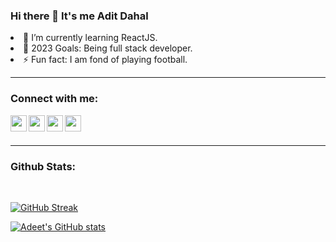 ### Hi there 👋 It's me Adit Dahal 

<li> 🌱 I’m currently learning ReactJS.</li>
<li> 🥅 2023 Goals: Being full stack developer.</li>
<li> ⚡ Fun fact: I am fond of playing football.</li>

---
### Connect with me:
[<img align="left" alt="AdeetDahal | Twitter" style="color: white;" width="26px" src="https://img.icons8.com/color/48/000000/twitter--v1.png" />][twitter]
[<img align="left" alt="AdeetDahal | Facebook" style="color: white;" width="26px" src="https://img.icons8.com/color/facebook.png" />][facebook]
[<img align="left" alt="AdeetDahal | LinkedIn" style="color: white;" width="26px" src="https://img.icons8.com/color/48/000000/linkedin-circled--v3.png" />][linkedin]
[<img align="left" alt="AdeetDahal | Instagram" style="color: white;" width="26px" src="https://img.icons8.com/color/48/000000/instagram-new--v2.png" />][instagram]


</br>
</br>

---
### Github Stats:
</br>

[![GitHub Streak](http://github-readme-streak-stats.herokuapp.com?user=Adeetdahal&theme=dark&date_format=M%20j%5B%2C%20Y%5D)](http://github-readme-streak-stats.herokuapp.com?user=Adeetdahal)

[![Adeet's GitHub stats](https://github-readme-stats.vercel.app/api?username=Adeetdahal&theme=dark)](https://github-readme-stats.vercel.app/api?username=Adeetdahal)


[twitter]:https://twitter.com/adit_dahal
[instagram]:https://www.instagram.com/aditdahal
[linkedin]:https://www.linkedin.com/in/adit-dahal
[facebook]:https://www.facebook.com/adeetdahal.1/
